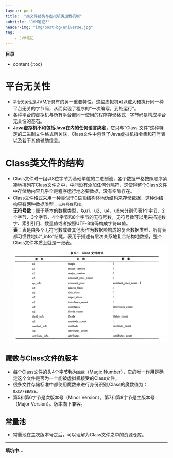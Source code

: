 ```yaml
---
layout: post
title:  "类文件结构与虚拟机类加载机制"
subtitle: "JVM笔记3"
header-img: "img/post-bg-universe.jpg"
tag: 
    - JVM笔记
---
```

**目录**
* content
{:toc}

# 平台无关性
* `平台无关性`是JVM所具有的另一重要特性。这些虚拟机可以载入和执行同一种平台无关的字节码，从而实现了程序的“一次编写，到处运行”。  
* 各种平台的虚拟机与所有平台都同一使用的程序存储格式--字节码是构成平台无关性的基石。
* **Java虚拟机不和包括Java在内的任何语言绑定**，它只与“Class 文件”这种特定的二进制文件格式所关联，Class文件中包含了Java虚拟机指令集和符号表以及若干其他辅助信息。

# Class类文件的结构
* Class文件时一组以8位字节为基础单位的二进制流，各个数据严格按照顺序紧凑地排列在Class文件之中，中间没有添加任何分隔符，这使得整个Class文件中存储地内容几乎全是程序运行地必要数据，没有空隙存在。  
* Class文件格式采用一种类似于C语言结构体地伪结构来存储数据，这种伪结构只有两种数据类型：`无符号数`和`表`。  
**无符号数**：属于基本的数据类型，以u1、u2、u4、u8来分别代表1个字节、2个字节、3个字节、4个字节和8个字节的无符号数，无符号数可以用来描述数字、索引引用、数量值或者按照UTF-8编码构成字符串值。  
**表**：表是由多个无符号数或者其他表作为数据项构成的复合数据类型，所有表都习惯性地以“_info”结尾。表用于描述有层次关系地复合结构地数据，整个Class文件本质上就是一张表。  
![](\img\in-post\L-JVM\JVM3-1.PNG)  

## 魔数与Class文件的版本
* 每个Class文件的头4个字节称为`魔数`（Magic Number），它的唯一作用是确定这个文件是否为一个能被虚拟机接受的Class文件。
* 很多文件存储标准中都使用魔数来进行身份识别,Class的魔数值为：`0xCAFEBABE`。
* 第5和第6字节是次版本号（Minor Version），第7和第8字节是主版本号（Major Version）。版本向下兼容。

## 常量池
* 常量池在主次版本号之后，可以理解为Class文件之中的资源仓库。


*** 
**填坑中...**

